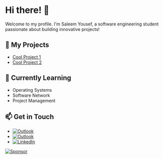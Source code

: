 # Hi there! 👋
Welcome to my profile. I'm Saleem Yousef, a software engineering student passionate about building innovative projects!

## 🚀 My Projects
- [Cool Project 1](https://github.com/yourproject)
- [Cool Project 2](https://github.com/yourproject)

## 🌱 Currently Learning
- Operating Systems
- Software Network
- Project Management

## 📫 Get in Touch
- [![Outlook](https://upload.wikimedia.org/wikipedia/commons/4/48/Outlook.com_icon.png)](mailto:saleemcollege@outlook.com)
- [![Outlook](https://img.shields.io/badge/Outlook-Email_Me-blue?style=flat&logo=microsoft-outlook&logoColor=white)](mailto:your-email@outlook.com)
- [![LinkedIn](https://img.shields.io/badge/LinkedIn-blue?logo=linkedin)](https://www.linkedin.com/in/saleemyousef/)
 
[![Sponsor](https://img.shields.io/badge/Sponsor%20Me-❤-red)](https://github.com/sponsors/Arikatakur)  
